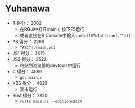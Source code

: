 # Yuhanawa

- R 得分： 2002
  - 在RGui中打开main.r, 按下F5运行
  - 或者直接在R Console中输入`sum(utf8ToInt(scan(,"")))`
- PS 得分： 2266
  - `"ABC"|.\main.ps1`
- JS1 得分： 3015
- JS2 得分： 3522
  - 粘贴到浏览器的devtools中运行
- C 得分： 4586
  - `gcc main.c`
- VBS 得分： 4829
  - 双击运行
- Rust 得分： 7820
  - `rustc main.rs --edition=2024`
